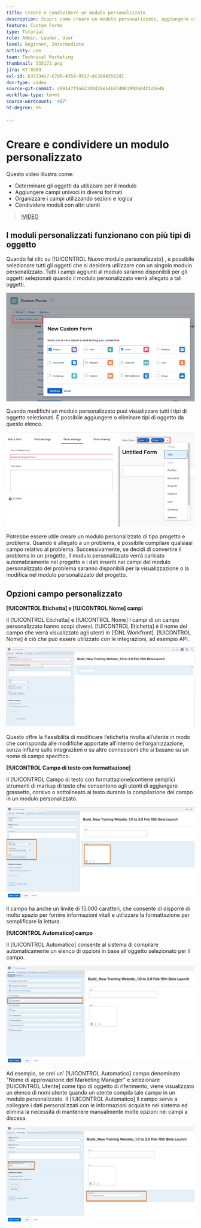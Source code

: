 ```yaml
---
title: Creare e condividere un modulo personalizzato
description: Scopri come creare un modulo personalizzato, aggiungere campi univoci al modulo, organizzare i campi mediante sezioni e logiche e condividere i moduli con gli utenti.
feature: Custom Forms
type: Tutorial
role: Admin, Leader, User
level: Beginner, Intermediate
activity: use
team: Technical Marketing
thumbnail: 335172.png
jira: KT-8909
exl-id: b37334c7-67d0-4359-9537-dc26843582d1
doc-type: video
source-git-commit: 409147f9a62302d28e14b834981992a0421d4e4b
workflow-type: tm+mt
source-wordcount: '497'
ht-degree: 5%

---
```


# Creare e condividere un modulo personalizzato

Questo video illustra come:

* Determinare gli oggetti da utilizzare per il modulo
* Aggiungere campi univoci in diversi formati
* Organizzare i campi utilizzando sezioni e logica
* Condividere moduli con altri utenti

>[!VIDEO](https://video.tv.adobe.com/v/335172/?quality=12&learn=on)

## I moduli personalizzati funzionano con più tipi di oggetto

Quando fai clic su [!UICONTROL Nuovo modulo personalizzato] , è possibile selezionare tutti gli oggetti che si desidera utilizzare con un singolo modulo personalizzato. Tutti i campi aggiunti al modulo saranno disponibili per gli oggetti selezionati quando il modulo personalizzato verrà allegato a tali oggetti.

![Finestra del modulo personalizzato che mostra [!UICONTROL Nuovo modulo personalizzato] opzioni oggetto](assets/create-custom-form.png)

Quando modifichi un modulo personalizzato puoi visualizzare tutti i tipi di oggetto selezionati. È possibile aggiungere o eliminare tipi di oggetto da questo elenco.

![Finestra del modulo personalizzato che mostra i tipi di oggetto selezionati durante la modifica del modulo](assets/edit-custom-form.png)

Potrebbe essere utile creare un modulo personalizzato di tipo progetto e problema. Quando è allegato a un problema, è possibile compilare qualsiasi campo relativo al problema. Successivamente, se decidi di convertire il problema in un progetto, il modulo personalizzato verrà caricato automaticamente nel progetto e i dati inseriti nei campi del modulo personalizzato del problema saranno disponibili per la visualizzazione o la modifica nel modulo personalizzato del progetto.

## Opzioni campo personalizzato

**[!UICONTROL Etichetta] e [!UICONTROL Nome] campi**

Il [!UICONTROL Etichetta] e [!UICONTROL Nome] I campi di un campo personalizzato hanno scopi diversi. [!UICONTROL Etichetta] è il nome del campo che verrà visualizzato agli utenti in [!DNL Workfront]. [!UICONTROL Nome] è ciò che può essere utilizzato con le integrazioni, ad esempio API.

![Finestra del modulo personalizzato visualizzata [!UICONTROL Etichetta] e [!UICONTROL Nome] campi](assets/custom-forms-field-label-and-name.png)

Questo offre la flessibilità di modificare l’etichetta rivolta all’utente in modo che corrisponda alle modifiche apportate all’interno dell’organizzazione, senza influire sulle integrazioni o su altre connessioni che si basano su un nome di campo specifico.

**[!UICONTROL Campo di testo con formattazione]**

Il [!UICONTROL Campo di testo con formattazione]contiene semplici strumenti di markup di testo che consentono agli utenti di aggiungere grassetto, corsivo o sottolineato al testo durante la compilazione del campo in un modulo personalizzato.

![Finestra del modulo personalizzato visualizzata [!UICONTROL Campo di testo con formattazione] opzione](assets/custom-forms-text-field-with-formatting.png)

Il campo ha anche un limite di 15.000 caratteri, che consente di disporre di molto spazio per fornire informazioni vitali e utilizzare la formattazione per semplificare la lettura.

**[!UICONTROL Automatico] campo**

Il [!UICONTROL Automatico] consente al sistema di compilare automaticamente un elenco di opzioni in base all&#39;oggetto selezionato per il campo.

![Finestra del modulo personalizzato visualizzata [!UICONTROL Automatico] opzione campo](assets/custom-forms-typeahead-1.png)

Ad esempio, se crei un’ [!UICONTROL Automatico] campo denominato &quot;Nome di approvazione del Marketing Manager&quot; e selezionare [!UICONTROL Utente] come tipo di oggetto di riferimento, viene visualizzato un elenco di nomi utente quando un utente compila tale campo in un modulo personalizzato. Il [!UICONTROL Automatico] Il campo serve a collegare i dati personalizzati con le informazioni acquisite nel sistema ed elimina la necessità di mantenere manualmente molte opzioni nei campi a discesa.

![Finestra del modulo personalizzato visualizzata [!UICONTROL Automatico] menu a discesa](assets/custom-forms-typeahead-2.png)
